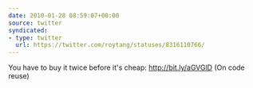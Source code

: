 ```yaml
---
date: 2010-01-28 08:59:07+00:00
source: twitter
syndicated:
- type: twitter
  url: https://twitter.com/roytang/statuses/8316110766/
---
```


You have to buy it twice before it's cheap: http://bit.ly/aGVGlD (On code reuse)